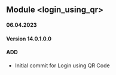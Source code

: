 ## Module <login_using_qr>

#### 06.04.2023
#### Version 14.0.1.0.0
#### ADD

- Initial commit for Login using QR Code
